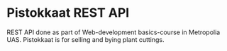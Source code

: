 # Pistokkaat REST API

REST API done as part of Web-development basics-course in Metropolia UAS. Pistokkaat is for selling and bying plant cuttings.
